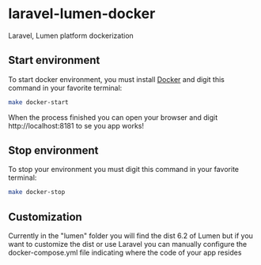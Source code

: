 # laravel-lumen-docker
Laravel, Lumen platform dockerization

## Start environment
To start docker environment, you must install [Docker](https://www.docker.com/get-started) and digit this command in your favorite terminal:
```sh
make docker-start
```
When the process finished you can open your browser and digit http://localhost:8181 to se you app works!

## Stop environment
To stop your environment you must digit this command in your favorite terminal:
```sh
make docker-stop
```

## Customization
Currently in the "lumen" folder you will find the dist 6.2 of Lumen but if you want to customize the dist or use Laravel you can manually configure the docker-compose.yml file indicating where the code of your app resides